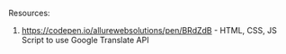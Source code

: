 Resources:
1. https://codepen.io/allurewebsolutions/pen/BRdZdB - HTML, CSS, JS Script to use Google Translate API
